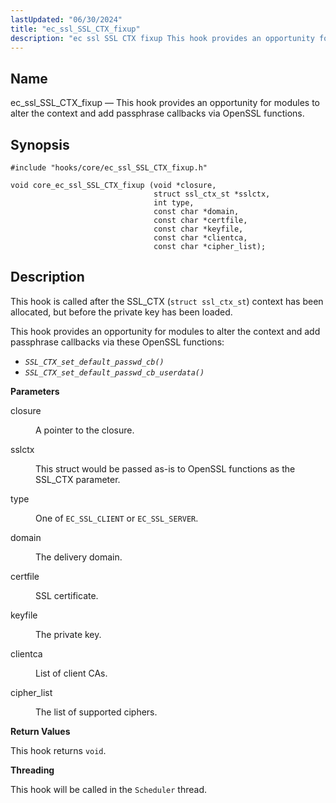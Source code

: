 ```yaml
---
lastUpdated: "06/30/2024"
title: "ec_ssl_SSL_CTX_fixup"
description: "ec ssl SSL CTX fixup This hook provides an opportunity for modules to alter the context and add passphrase callbacks via Open SSL functions"
---
```


<a name="hooks.core.ec_ssl_SSL_CTX_fixup"></a> 
## Name

ec_ssl_SSL_CTX_fixup — This hook provides an opportunity for modules to alter the context and add passphrase callbacks via OpenSSL functions.

## Synopsis

`#include "hooks/core/ec_ssl_SSL_CTX_fixup.h"`

```
void core_ec_ssl_SSL_CTX_fixup (void *closure,
                                struct ssl_ctx_st *sslctx,
                                int type,
                                const char *domain,
                                const char *certfile,
                                const char *keyfile,
                                const char *clientca,
                                const char *cipher_list);
```
## Description

This hook is called after the SSL_CTX (`struct ssl_ctx_st`) context has been allocated, but before the private key has been loaded.

This hook provides an opportunity for modules to alter the context and add passphrase callbacks via these OpenSSL functions:

*   *`SSL_CTX_set_default_passwd_cb()`*
*   *`SSL_CTX_set_default_passwd_cb_userdata()`*

**<a name="idp42803952"></a> Parameters**

<dl class="variablelist">

<dt>closure</dt>

<dd>

A pointer to the closure.

</dd>

<dt>sslctx</dt>

<dd>

This struct would be passed as-is to OpenSSL functions as the SSL_CTX parameter.

</dd>

<dt>type</dt>

<dd>

One of `EC_SSL_CLIENT` or `EC_SSL_SERVER`.

</dd>

<dt>domain</dt>

<dd>

The delivery domain.

</dd>

<dt>certfile</dt>

<dd>

SSL certificate.

</dd>

<dt>keyfile</dt>

<dd>

The private key.

</dd>

<dt>clientca</dt>

<dd>

List of client CAs.

</dd>

<dt>cipher_list</dt>

<dd>

The list of supported ciphers.

</dd>

</dl>

**<a name="idp42821472"></a> Return Values**

This hook returns `void`.

**<a name="idp42822832"></a> Threading**

This hook will be called in the `Scheduler` thread.
